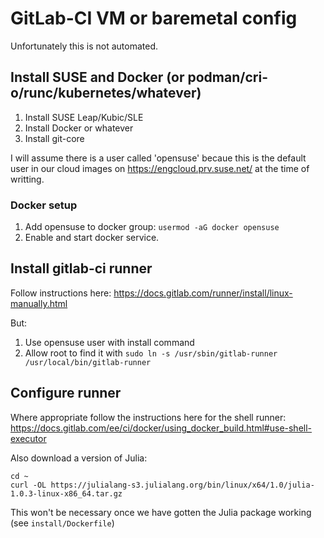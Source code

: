 # GitLab-CI VM or baremetal config

Unfortunately this is not automated.

## Install SUSE and Docker (or podman/cri-o/runc/kubernetes/whatever)

1. Install SUSE Leap/Kubic/SLE
2. Install Docker or whatever
3. Install git-core

I will assume there is a user called 'opensuse' becaue this is the default
user in our cloud images on https://engcloud.prv.suse.net/ at the time of
writting.

### Docker setup

1. Add opensuse to docker group: `usermod -aG docker opensuse`
2. Enable and start docker service.

## Install gitlab-ci runner

Follow instructions here:
https://docs.gitlab.com/runner/install/linux-manually.html

But:
1. Use opensuse user with install command
2. Allow root to find it with
   `sudo ln -s /usr/sbin/gitlab-runner /usr/local/bin/gitlab-runner`

## Configure runner

Where appropriate follow the instructions here for the shell runner:
https://docs.gitlab.com/ee/ci/docker/using_docker_build.html#use-shell-executor

Also download a version of Julia:
```
cd ~
curl -OL https://julialang-s3.julialang.org/bin/linux/x64/1.0/julia-1.0.3-linux-x86_64.tar.gz
```
This won't be necessary once we have gotten the Julia package working (see
`install/Dockerfile`)


